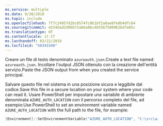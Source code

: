 ```yaml
---
ms.service: multiple
ms.date: 9/20/2018
ms.topic: include
ms.openlocfilehash: 7f7c24957d2bc0574fc0b1bf2a8ae8fe8b4dfc64
ms.sourcegitcommit: e534dad2d96b72ab6a9bc4b5567508962bd7e05c
ms.translationtype: HT
ms.contentlocale: it-IT
ms.lasthandoff: 03/22/2019
ms.locfileid: "58343340"
---
```

<span data-ttu-id="34585-101">Creare un file di testo denominato `azureauth.json`.</span><span class="sxs-lookup"><span data-stu-id="34585-101">Create a text file named `azureauth.json`.</span></span> <span data-ttu-id="34585-102">Incollare l'output JSON ottenuto con la creazione dell'entità servizio.</span><span class="sxs-lookup"><span data-stu-id="34585-102">Paste the JSON output from when you created the service principal.</span></span>

<span data-ttu-id="34585-103">Salvare questo file nel sistema in una posizione sicura e leggibile dal codice.</span><span class="sxs-lookup"><span data-stu-id="34585-103">Save this file in a secure location on your system where your code can read it.</span></span> <span data-ttu-id="34585-104">Usare PowerShell per impostare una variabile di ambiente denominata `AZURE_AUTH_LOCATION` con il percorso completo del file, ad esempio:</span><span class="sxs-lookup"><span data-stu-id="34585-104">Use PowerShell to set an environment variable named `AZURE_AUTH_LOCATION` with the full path to the file, for example:</span></span>

```powershell
[Environment]::SetEnvironmentVariable("AZURE_AUTH_LOCATION", "C:\src\azureauth.json", "User")
```
